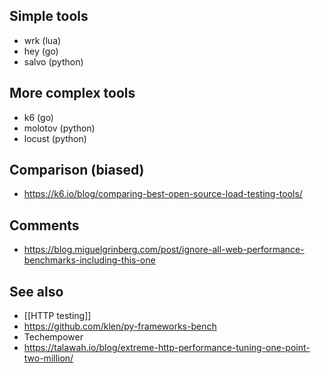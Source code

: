 ## Simple tools
- wrk (lua)
- hey (go)
- salvo (python)

## More complex tools
- k6 (go)
- molotov (python)
- locust (python)

## Comparison (biased)
- https://k6.io/blog/comparing-best-open-source-load-testing-tools/

## Comments
- https://blog.miguelgrinberg.com/post/ignore-all-web-performance-benchmarks-including-this-one

## See also
- [[HTTP testing]]
- https://github.com/klen/py-frameworks-bench
- Techempower
- https://talawah.io/blog/extreme-http-performance-tuning-one-point-two-million/